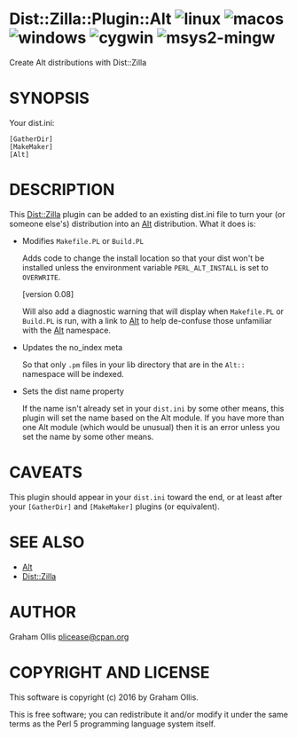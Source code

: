 # Dist::Zilla::Plugin::Alt ![linux](https://github.com/uperl/Dist-Zilla-Plugin-Alt/workflows/linux/badge.svg) ![macos](https://github.com/uperl/Dist-Zilla-Plugin-Alt/workflows/macos/badge.svg) ![windows](https://github.com/uperl/Dist-Zilla-Plugin-Alt/workflows/windows/badge.svg) ![cygwin](https://github.com/uperl/Dist-Zilla-Plugin-Alt/workflows/cygwin/badge.svg) ![msys2-mingw](https://github.com/uperl/Dist-Zilla-Plugin-Alt/workflows/msys2-mingw/badge.svg)

Create Alt distributions with Dist::Zilla

# SYNOPSIS

Your dist.ini:

```
[GatherDir]
[MakeMaker]
[Alt]
```

# DESCRIPTION

This [Dist::Zilla](https://metacpan.org/pod/Dist::Zilla) plugin can be added to an existing dist.ini file to
turn your (or someone else's) distribution into an [Alt](https://metacpan.org/pod/Alt) distribution.
What it does is:

- Modifies `Makefile.PL` or `Build.PL`

    Adds code to change the install location so that your dist won't
    be installed unless the environment variable `PERL_ALT_INSTALL`
    is set to `OVERWRITE`.

    \[version 0.08\]

    Will also add a diagnostic warning that will display when
    `Makefile.PL` or `Build.PL` is run, with a link to [Alt](https://metacpan.org/pod/Alt) to help
    de-confuse those unfamiliar with the [Alt](https://metacpan.org/pod/Alt) namespace.

- Updates the no\_index meta

    So that only `.pm` files in your lib directory that are in the
    `Alt::` namespace will be indexed.

- Sets the dist name property

    If the name isn't already set in your `dist.ini` by some other
    means, this plugin will set the name based on the Alt module.
    If you have more than one Alt module (which would be unusual)
    then it is an error unless you set the name by some other means.

# CAVEATS

This plugin should appear in your `dist.ini` toward the end, or at
least after your `[GatherDir]` and `[MakeMaker]` plugins (or equivalent).

# SEE ALSO

- [Alt](https://metacpan.org/pod/Alt)
- [Dist::Zilla](https://metacpan.org/pod/Dist::Zilla)

# AUTHOR

Graham Ollis <plicease@cpan.org>

# COPYRIGHT AND LICENSE

This software is copyright (c) 2016 by Graham Ollis.

This is free software; you can redistribute it and/or modify it under
the same terms as the Perl 5 programming language system itself.

